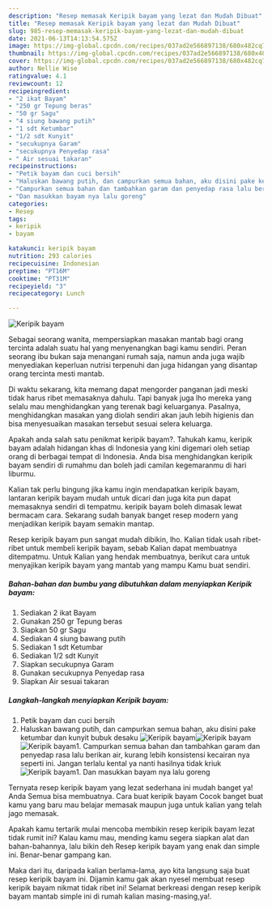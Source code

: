 ```yaml
---
description: "Resep memasak Keripik bayam yang lezat dan Mudah Dibuat"
title: "Resep memasak Keripik bayam yang lezat dan Mudah Dibuat"
slug: 985-resep-memasak-keripik-bayam-yang-lezat-dan-mudah-dibuat
date: 2021-06-13T14:13:54.575Z
image: https://img-global.cpcdn.com/recipes/037ad2e566897138/680x482cq70/keripik-bayam-foto-resep-utama.jpg
thumbnail: https://img-global.cpcdn.com/recipes/037ad2e566897138/680x482cq70/keripik-bayam-foto-resep-utama.jpg
cover: https://img-global.cpcdn.com/recipes/037ad2e566897138/680x482cq70/keripik-bayam-foto-resep-utama.jpg
author: Nellie Wise
ratingvalue: 4.1
reviewcount: 12
recipeingredient:
- "2 ikat Bayam"
- "250 gr Tepung beras"
- "50 gr Sagu"
- "4 siung bawang putih"
- "1 sdt Ketumbar"
- "1/2 sdt Kunyit"
- "secukupnya Garam"
- "secukupnya Penyedap rasa"
- " Air sesuai takaran"
recipeinstructions:
- "Petik bayam dan cuci bersih"
- "Haluskan bawang putih, dan campurkan semua bahan, aku disini pake ketumbar dan kunyit bubuk desaku"
- "Campurkan semua bahan dan tambahkan garam dan penyedap rasa lalu berikan air, kurang lebih konsistensi kecairan nya seperti ini. Jangan terlalu kental ya nanti hasilnya tidak kriuk"
- "Dan masukkan bayam nya lalu goreng"
categories:
- Resep
tags:
- keripik
- bayam

katakunci: keripik bayam 
nutrition: 293 calories
recipecuisine: Indonesian
preptime: "PT16M"
cooktime: "PT31M"
recipeyield: "3"
recipecategory: Lunch

---
```



![Keripik bayam](https://img-global.cpcdn.com/recipes/037ad2e566897138/680x482cq70/keripik-bayam-foto-resep-utama.jpg)

Sebagai seorang wanita, mempersiapkan masakan mantab bagi orang tercinta adalah suatu hal yang menyenangkan bagi kamu sendiri. Peran seorang ibu bukan saja menangani rumah saja, namun anda juga wajib menyediakan keperluan nutrisi terpenuhi dan juga hidangan yang disantap orang tercinta mesti mantab.

Di waktu  sekarang, kita memang dapat mengorder panganan jadi meski tidak harus ribet memasaknya dahulu. Tapi banyak juga lho mereka yang selalu mau menghidangkan yang terenak bagi keluarganya. Pasalnya, menghidangkan masakan yang diolah sendiri akan jauh lebih higienis dan bisa menyesuaikan masakan tersebut sesuai selera keluarga. 



Apakah anda salah satu penikmat keripik bayam?. Tahukah kamu, keripik bayam adalah hidangan khas di Indonesia yang kini digemari oleh setiap orang di berbagai tempat di Indonesia. Anda bisa menghidangkan keripik bayam sendiri di rumahmu dan boleh jadi camilan kegemaranmu di hari liburmu.

Kalian tak perlu bingung jika kamu ingin mendapatkan keripik bayam, lantaran keripik bayam mudah untuk dicari dan juga kita pun dapat memasaknya sendiri di tempatmu. keripik bayam boleh dimasak lewat bermacam cara. Sekarang sudah banyak banget resep modern yang menjadikan keripik bayam semakin mantap.

Resep keripik bayam pun sangat mudah dibikin, lho. Kalian tidak usah ribet-ribet untuk membeli keripik bayam, sebab Kalian dapat membuatnya ditempatmu. Untuk Kalian yang hendak membuatnya, berikut cara untuk menyajikan keripik bayam yang mantab yang mampu Kamu buat sendiri.

<!--inarticleads1-->

##### Bahan-bahan dan bumbu yang dibutuhkan dalam menyiapkan Keripik bayam:

1. Sediakan 2 ikat Bayam
1. Gunakan 250 gr Tepung beras
1. Siapkan 50 gr Sagu
1. Sediakan 4 siung bawang putih
1. Sediakan 1 sdt Ketumbar
1. Sediakan 1/2 sdt Kunyit
1. Siapkan secukupnya Garam
1. Gunakan secukupnya Penyedap rasa
1. Siapkan  Air sesuai takaran




<!--inarticleads2-->

##### Langkah-langkah menyiapkan Keripik bayam:

1. Petik bayam dan cuci bersih
1. Haluskan bawang putih, dan campurkan semua bahan, aku disini pake ketumbar dan kunyit bubuk desaku
<img src="https://img-global.cpcdn.com/steps/49759b06e97b3a77/160x128cq70/keripik-bayam-langkah-memasak-2-foto.jpg" alt="Keripik bayam"><img src="https://img-global.cpcdn.com/steps/cb0cc0be2d4bba9a/160x128cq70/keripik-bayam-langkah-memasak-2-foto.jpg" alt="Keripik bayam"><img src="https://img-global.cpcdn.com/steps/68447802fa57c763/160x128cq70/keripik-bayam-langkah-memasak-2-foto.jpg" alt="Keripik bayam">1. Campurkan semua bahan dan tambahkan garam dan penyedap rasa lalu berikan air, kurang lebih konsistensi kecairan nya seperti ini. Jangan terlalu kental ya nanti hasilnya tidak kriuk
<img src="//assets-global.cpcdn.com/assets/icons/button_play-2c75c40dde080a61004c1f40b05d8f140eaff45d7e9e6481dc71c63d2e7c4909.png" alt="Keripik bayam">1. Dan masukkan bayam nya lalu goreng




Ternyata resep keripik bayam yang lezat sederhana ini mudah banget ya! Anda Semua bisa membuatnya. Cara buat keripik bayam Cocok banget buat kamu yang baru mau belajar memasak maupun juga untuk kalian yang telah jago memasak.

Apakah kamu tertarik mulai mencoba membikin resep keripik bayam lezat tidak rumit ini? Kalau kamu mau, mending kamu segera siapkan alat dan bahan-bahannya, lalu bikin deh Resep keripik bayam yang enak dan simple ini. Benar-benar gampang kan. 

Maka dari itu, daripada kalian berlama-lama, ayo kita langsung saja buat resep keripik bayam ini. Dijamin kamu gak akan nyesel membuat resep keripik bayam nikmat tidak ribet ini! Selamat berkreasi dengan resep keripik bayam mantab simple ini di rumah kalian masing-masing,ya!.

